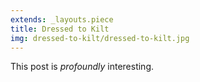 ```yaml
---
extends: _layouts.piece
title: Dressed to Kilt
img: dressed-to-kilt/dressed-to-kilt.jpg
---
```


This post is *profoundly* interesting.

